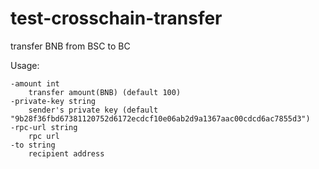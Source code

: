 # test-crosschain-transfer

transfer BNB from BSC to BC

Usage:

    -amount int 
        transfer amount(BNB) (default 100) 
    -private-key string 
        sender's private key (default "9b28f36fbd67381120752d6172ecdcf10e06ab2d9a1367aac00cdcd6ac7855d3") 
    -rpc-url string 
        rpc url 
    -to string 
        recipient address 
